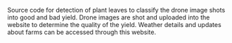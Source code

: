 Source code for detection of plant leaves to classify the drone image shots into good and bad yield.
Drone images are shot and uploaded into the website to determine the quality of the yield.
Weather details and updates about farms can be accessed through this website.
